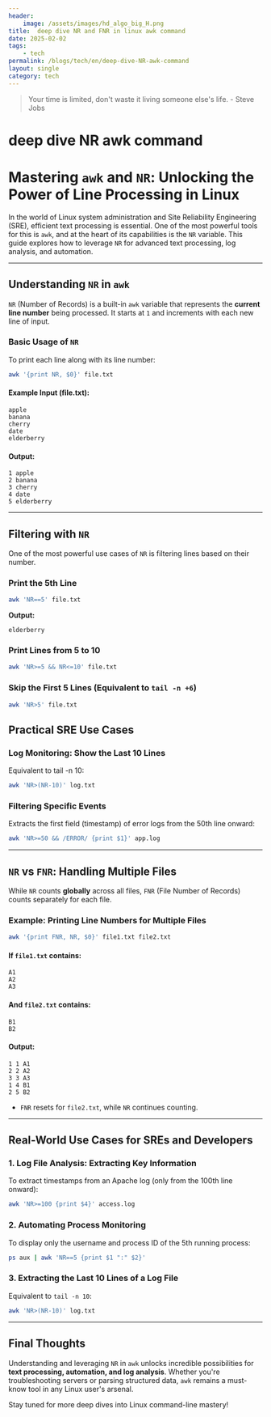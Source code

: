 ```yaml
---
header:
    image: /assets/images/hd_algo_big_H.png
title:  deep dive NR and FNR in linux awk command
date: 2025-02-02
tags:
    - tech
permalink: /blogs/tech/en/deep-dive-NR-awk-command
layout: single
category: tech
---
```

> Your time is limited, don't waste it living someone else's life. - Steve Jobs

# deep dive NR awk command
# Mastering `awk` and `NR`: Unlocking the Power of Line Processing in Linux

In the world of Linux system administration and Site Reliability Engineering (SRE), efficient text processing is essential. One of the most powerful tools for this is `awk`, and at the heart of its capabilities is the `NR` variable. This guide explores how to leverage `NR` for advanced text processing, log analysis, and automation.

---

## Understanding `NR` in `awk`
`NR` (Number of Records) is a built-in `awk` variable that represents the **current line number** being processed. It starts at `1` and increments with each new line of input.

### **Basic Usage of `NR`**
To print each line along with its line number:
```bash
awk '{print NR, $0}' file.txt
```
#### **Example Input (file.txt)**:
```
apple
banana
cherry
date
elderberry
```
#### **Output**:
```
1 apple
2 banana
3 cherry
4 date
5 elderberry
```

---

## **Filtering with `NR`**
One of the most powerful use cases of `NR` is filtering lines based on their number.

### **Print the 5th Line**
```bash
awk 'NR==5' file.txt
```
**Output:**
```
elderberry
```

### **Print Lines from 5 to 10**
```bash
awk 'NR>=5 && NR<=10' file.txt
```

### **Skip the First 5 Lines (Equivalent to `tail -n +6`)**
```bash
awk 'NR>5' file.txt
```

## Practical SRE Use Cases
### Log Monitoring: Show the Last 10 Lines
Equivalent to tail -n 10:

```bash
awk 'NR>(NR-10)' log.txt
```

### Filtering Specific Events
Extracts the first field (timestamp) of error logs from the 50th line onward:

```bash
awk 'NR>=50 && /ERROR/ {print $1}' app.log
```

---

## **`NR` vs `FNR`: Handling Multiple Files**
While `NR` counts **globally** across all files, `FNR` (File Number of Records) counts separately for each file.

### **Example: Printing Line Numbers for Multiple Files**
```bash
awk '{print FNR, NR, $0}' file1.txt file2.txt
```
#### **If `file1.txt` contains:**
```
A1
A2
A3
```
#### **And `file2.txt` contains:**
```
B1
B2
```
#### **Output:**
```
1 1 A1
2 2 A2
3 3 A3
1 4 B1
2 5 B2
```
- `FNR` resets for `file2.txt`, while `NR` continues counting.

---

## **Real-World Use Cases for SREs and Developers**

### **1. Log File Analysis: Extracting Key Information**
To extract timestamps from an Apache log (only from the 100th line onward):
```bash
awk 'NR>=100 {print $4}' access.log
```

### **2. Automating Process Monitoring**
To display only the username and process ID of the 5th running process:
```bash
ps aux | awk 'NR==5 {print $1 ":" $2}'
```

### **3. Extracting the Last 10 Lines of a Log File**
Equivalent to `tail -n 10`:
```bash
awk 'NR>(NR-10)' log.txt
```

---

## **Final Thoughts**
Understanding and leveraging `NR` in `awk` unlocks incredible possibilities for **text processing, automation, and log analysis**. Whether you're troubleshooting servers or parsing structured data, `awk` remains a must-know tool in any Linux user's arsenal.

Stay tuned for more deep dives into Linux command-line mastery!

